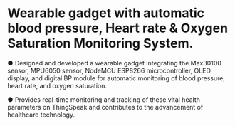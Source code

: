 # Wearable gadget with automatic blood pressure, Heart rate & Oxygen Saturation Monitoring System.

●	Designed and developed a wearable gadget integrating the Max30100 sensor, MPU6050 sensor, 
NodeMCU ESP8266 microcontroller, OLED display, and digital BP module for automatic monitoring 
of blood pressure, heart rate, and oxygen saturation. 

●	Provides real-time monitoring and tracking of these vital health parameters on ThingSpeak and 
contributes to the advancement of healthcare technology.
